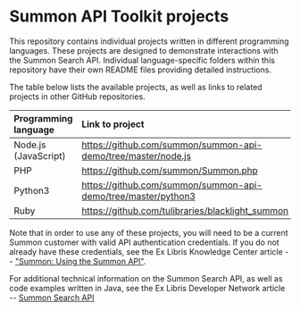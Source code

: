 # Summon API Toolkit projects

This repository contains individual projects written in different programming languages.  These projects are designed to demonstrate interactions with the Summon Search API.  Individual language-specific folders within this repository have their own README files providing detailed instructions.

The table below lists the available projects, as well as links to related projects in other GitHub repositories.

| Programming language | Link to project |
| :--- | :--- |
| Node.js (JavaScript) | https://github.com/summon/summon-api-demo/tree/master/node.js |
| PHP | https://github.com/summon/Summon.php |
| Python3 | https://github.com/summon/summon-api-demo/tree/master/python3 |
| Ruby | https://github.com/tulibraries/blacklight_summon |


Note that in order to use any of these projects, you will need to be a current Summon customer with valid API authentication credentials. If you do not already have these credentials, see the Ex Libris Knowledge Center article -- ["Summon: Using the Summon API"](https://knowledge.exlibrisgroup.com/Summon/Product_Documentation/Configuring_The_Summon_Service/Configurations_Outside_of_the_Summon_Administration_Console/Summon%3A_Using_the_Summon_API).

For additional technical information on the Summon Search API, as well as code examples written in Java, see the Ex Libris Developer Network article -- [Summon Search API](https://developers.exlibrisgroup.com/summon/apis/Search%20API)
